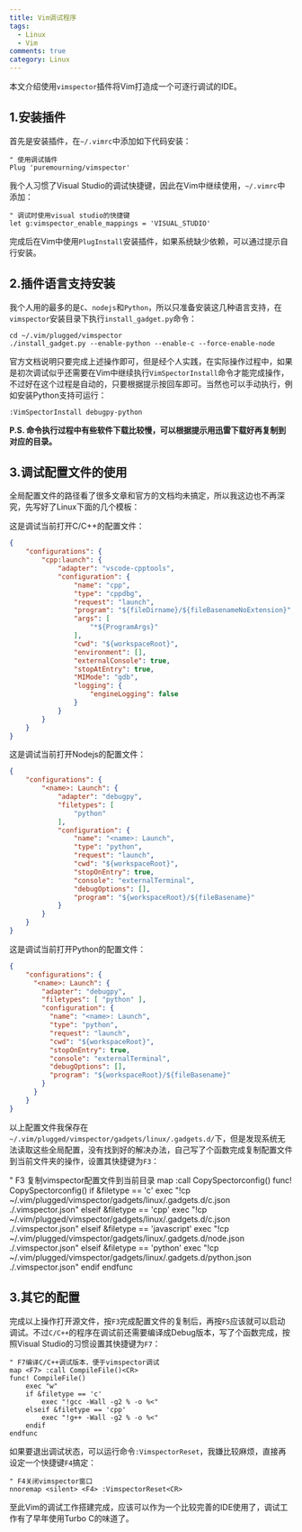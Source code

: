 ```yaml
---
title: Vim调试程序
tags:
  - Linux
  - Vim
comments: true
category: Linux
---
```


本文介绍使用`vimspector`插件将Vim打造成一个可逐行调试的IDE。

## 1.安装插件

首先是安装插件，在`~/.vimrc`中添加如下代码安装：

```
" 使用调试插件
Plug 'puremourning/vimspector'
```

我个人习惯了Visual Studio的调试快捷键，因此在Vim中继续使用，`~/.vimrc`中添加：

```
" 调试时使用visual studio的快捷键
let g:vimspector_enable_mappings = 'VISUAL_STUDIO'
```

完成后在Vim中使用`PlugInstall`安装插件，如果系统缺少依赖，可以通过提示自行安装。

## 2.插件语言支持安装

我个人用的最多的是`C`、`nodejs`和`Python`，所以只准备安装这几种语言支持，在`vimspector`安装目录下执行`install_gadget.py`命令：

```
cd ~/.vim/plugged/vimspector
./install_gadget.py --enable-python --enable-c --force-enable-node
```

官方文档说明只要完成上述操作即可，但是经个人实践，在实际操作过程中，如果是初次调试似乎还需要在Vim中继续执行`VimSpectorInstall`命令才能完成操作，不过好在这个过程是自动的，只要根据提示按回车即可。当然也可以手动执行，例如安装Python支持可运行：

```
:VimSpectorInstall debugpy-python
```

**P.S. 命令执行过程中有些软件下载比较慢，可以根据提示用迅雷下载好再复制到对应的目录。**

## 3.调试配置文件的使用

全局配置文件的路径看了很多文章和官方的文档均未搞定，所以我这边也不再深究，先写好了Linux下面的几个模板：

这是调试当前打开C/C++的配置文件：

```JSON
{
    "configurations": {
        "cpp:launch": {
            "adapter": "vscode-cpptools",
            "configuration": {
                "name": "cpp",
                "type": "cppdbg",
                "request": "launch",
                "program": "${fileDirname}/${fileBasenameNoExtension}",
                "args": [
                    "*${ProgramArgs}"
                ],
                "cwd": "${workspaceRoot}",
                "environment": [],
                "externalConsole": true,
                "stopAtEntry": true,
                "MIMode": "gdb",
                "logging": {
                    "engineLogging": false
                }
            }
        }
    }
}
```

这是调试当前打开Nodejs的配置文件：

```JSON
{
    "configurations": {
        "<name>: Launch": {
            "adapter": "debugpy",
            "filetypes": [
                "python"
            ],
            "configuration": {
                "name": "<name>: Launch",
                "type": "python",
                "request": "launch",
                "cwd": "${workspaceRoot}",
                "stopOnEntry": true,
                "console": "externalTerminal",
                "debugOptions": [],
                "program": "${workspaceRoot}/${fileBasename}"
            }
        }
    }
}
```

这是调试当前打开Python的配置文件：

```JSON
{
    "configurations": {
      "<name>: Launch": {
        "adapter": "debugpy",
        "filetypes": [ "python" ],
        "configuration": {
          "name": "<name>: Launch",
          "type": "python",
          "request": "launch",
          "cwd": "${workspaceRoot}",
          "stopOnEntry": true,
          "console": "externalTerminal",
          "debugOptions": [],
          "program": "${workspaceRoot}/${fileBasename}"
        }
      }
    }
}
```

以上配置文件我保存在`~/.vim/plugged/vimspector/gadgets/linux/.gadgets.d/`下，但是发现系统无法读取这些全局配置，没有找到好的解决办法，自己写了个函数完成复制配置文件到当前文件夹的操作，设置其快捷键为`F3`：

" F3 复制vimspector配置文件到当前目录
map <F3> :call CopySpectorconfig()<CR>
func! CopySpectorconfig()
    if &filetype == 'c'
        exec "!cp ~/.vim/plugged/vimspector/gadgets/linux/.gadgets.d/c.json ./.vimspector.json"
    elseif &filetype == 'cpp'
        exec "!cp ~/.vim/plugged/vimspector/gadgets/linux/.gadgets.d/c.json ./.vimspector.json"
    elseif &filetype == 'javascript'
        exec "!cp ~/.vim/plugged/vimspector/gadgets/linux/.gadgets.d/node.json ./.vimspector.json"
    elseif &filetype == 'python'
        exec "!cp ~/.vim/plugged/vimspector/gadgets/linux/.gadgets.d/python.json ./.vimspector.json"
    endif
endfunc

## 3.其它的配置

完成以上操作打开源文件，按`F3`完成配置文件的复制后，再按`F5`应该就可以启动调试。不过`C/C++`的程序在调试前还需要编译成Debug版本，写了个函数完成，按照Visual Studio的习惯设置其快捷键为`F7`：

```
" F7编译C/C++调试版本，便于vimspector调试
map <F7> :call CompileFile()<CR>
func! CompileFile()
    exec "w"
    if &filetype == 'c'
        exec "!gcc -Wall -g2 % -o %<"
    elseif &filetype == 'cpp'
        exec "!g++ -Wall -g2 % -o %<"
    endif
endfunc
```

如果要退出调试状态，可以运行命令`:VimspectorReset`，我嫌比较麻烦，直接再设定一个快捷键`F4`搞定：

```
" F4关闭vimspector窗口
nnoremap <silent> <F4> :VimspectorReset<CR>
```

至此Vim的调试工作搭建完成，应该可以作为一个比较完善的IDE使用了，调试工作有了早年使用Turbo C的味道了。
